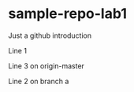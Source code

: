 # sample-repo-lab1

Just a github introduction

Line 1


Line 3 on origin-master


Line 2 on branch a

